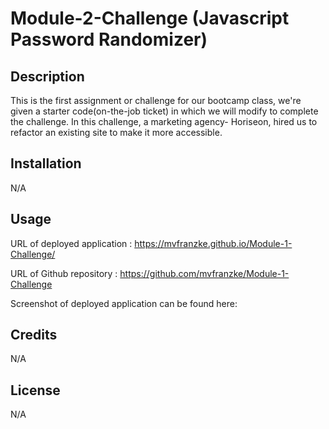 # Module-2-Challenge (Javascript Password Randomizer)
## Description
This is the first assignment or challenge for our bootcamp class, we're given a starter code(on-the-job ticket) in which we will modify to complete the challenge. In this challenge, a marketing agency- Horiseon, hired us to refactor an existing site to make it more accessible.

## Installation
N/A

## Usage
URL of deployed application : https://mvfranzke.github.io/Module-1-Challenge/

URL of Github repository : https://github.com/mvfranzke/Module-1-Challenge

Screenshot of deployed application can be found here:

## Credits
N/A

## License
N/A